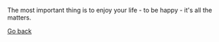 The most important thing is to
enjoy your life - to be happy -
it's all the matters.

[Go back](../quote.md)